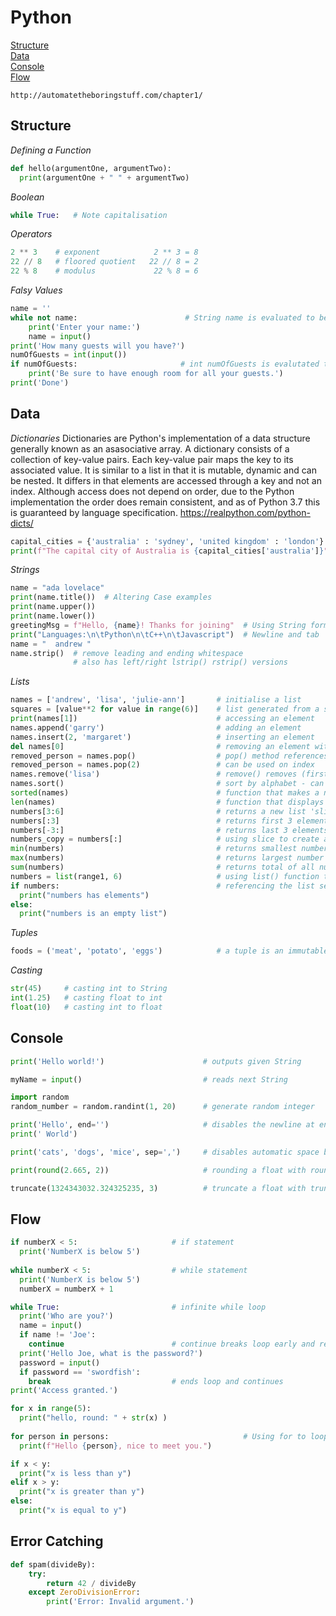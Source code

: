 # Python

[Structure](#structure)\
[Data](#data)\
[Console](#console)\
[Flow](#flow)

```
http://automatetheboringstuff.com/chapter1/
```
## Structure

*Defining a Function*
```python
def hello(argumentOne, argumentTwo):
  print(argumentOne + " " + argumentTwo)
```




*Boolean*
```python
while True:   # Note capitalisation
```


*Operators*
```python
2 ** 3    # exponent            2 ** 3 = 8
22 // 8   # floored quotient   22 // 8 = 2
22 % 8    # modulus             22 % 8 = 6
```
*Falsy Values*
```python
name = ''
while not name:                        # String name is evaluated to be true if it is not empty
    print('Enter your name:')
    name = input()
print('How many guests will you have?')
numOfGuests = int(input())
if numOfGuests:                       # int numOfGuests is evalutated to be true of not 0
    print('Be sure to have enough room for all your guests.')
print('Done')
```
## Data

*Dictionaries*
Dictionaries are Python's implementation of a data structure generally known as an asasociative array. A dictionary consists of a collection of key-value pairs. Each key-value pair maps the key to its associated value. It is similar to a list in that it is mutable, dynamic and can be nested. It differs in that elements are accessed through a key and not an index. Although access does not depend on order, due to the Python implementation the order does remain consistent, and as of Python 3.7 this is guaranteed by language specification. https://realpython.com/python-dicts/

```python
capital_cities = {'australia' : 'sydney', 'united kingdom' : 'london'}     # defining a dictionary
print(f"The capital city of Australia is {capital_cities['australia']}")   # accessing the value for a key
```

*Strings*
```python
name = "ada lovelace"
print(name.title())  # Altering Case examples
print(name.upper())
print(name.lower())
greetingMsg = f"Hello, {name}! Thanks for joining"  # Using String format
print("Languages:\n\tPython\n\tC++\n\tJavascript")  # Newline and tab
name = "  andrew "
name.strip()  # remove leading and ending whitespace
              # also has left/right lstrip() rstrip() versions
```

*Lists*
```python
names = ['andrew', 'lisa', 'julie-ann']       # initialise a list
squares = [value**2 for value in range(6)]    # list generated from a sequence in 1 line, called list comprehension
print(names[1])                               # accessing an element
names.append('garry')                         # adding an element
names.insert(2, 'margaret')                   # inserting an element
del names[0]                                  # removing an element with del statement and index
removed_person = names.pop()                  # pop() method references element and then removes
removed_person = names.pop(2)                 # can be used on index
names.remove('lisa')                          # remove() removes (first) matching element
names.sort()                                  # sort by alphabet - can take parameter reverse=True
sorted(names)                                 # function that makes a new copy of list that is sorted
len(names)                                    # function that displays amount of elements in list (length)
numbers[3:6]                                  # returns a new list 'slice', starting (inclusive) and ending (exclusive)
numbers[:3]                                   # returns first 3 elements
numbers[-3:]                                  # returns last 3 elements
numbers_copy = numbers[:]                     # using slice to create a new list that is a copy of an original
min(numbers)                                  # returns smallest number
max(numbers)                                  # returns largest number
sum(numbers)                                  # returns total of all numbers in the list
numbers = list(range1, 6)                     # using list() function to convert a range data type straight to a list
if numbers:                                   # referencing the list serves as boolean expression whether it is empty
  print("numbers has elements")
else:
  print("numbers is an empty list")
```

*Tuples*
```python
foods = ('meat', 'potato', 'eggs')            # a tuple is an immutable list, created using round brackets 
```

*Casting*
```python
str(45)     # casting int to String 
int(1.25)   # casting float to int
float(10)   # casting int to float
```
## Console

```python
print('Hello world!')                      # outputs given String

myName = input()                           # reads next String

import random
random_number = random.randint(1, 20)      # generate random integer

print('Hello', end='')                     # disables the newline at end of print statement
print(' World')

print('cats', 'dogs', 'mice', sep=',')     # disables automatic space between values

print(round(2.665, 2))                     # rounding a float with round()

truncate(1324343032.324325235, 3)          # truncate a float with truncate()

```

## Flow

```python
if numberX < 5:                     # if statement
  print('NumberX is below 5')
 
while numberX < 5:                  # while statement
  print('NumberX is below 5')
  numberX = numberX + 1

while True:                         # infinite while loop
  print('Who are you?')
  name = input()
  if name != 'Joe':
    continue                        # continue breaks loop early and returns to start of while
  print('Hello Joe, what is the password?')
  password = input()
  if password == 'swordfish':
    break                           # ends loop and continues
print('Access granted.')

for x in range(5):
  print("hello, round: " + str(x) )
  
for person in persons:                              # Using for to loop through a list
  print(f"Hello {person}, nice to meet you.")
```

```python
if x < y:
  print("x is less than y")
elif x > y:
  print("x is greater than y")
else:
  print("x is equal to y")
 ```

## Error Catching

```python
def spam(divideBy):
    try:
        return 42 / divideBy
    except ZeroDivisionError:
        print('Error: Invalid argument.')
```
